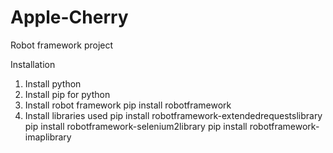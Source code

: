 # Apple-Cherry
Robot framework project

Installation
  1. Install python 
  2. Install pip for python
  3. Install robot framework
          pip install robotframework
  4. Install libraries used
          pip install robotframework-extendedrequestslibrary
          pip install robotframework-selenium2library
          pip install robotframework-imaplibrary

